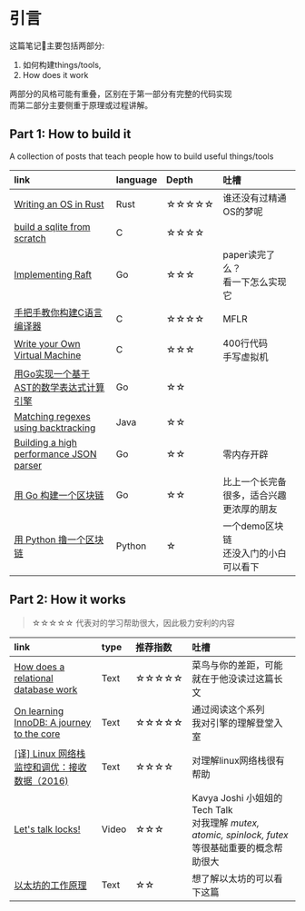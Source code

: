 # 引言
这篇笔记📒主要包括两部分:
1. 如何构建things/tools,    
2. How does it work

两部分的风格可能有重叠，区别在于第一部分有完整的代码实现
<br>而第二部分主要侧重于原理或过程讲解。


## Part 1: How to build it
A collection of posts that teach people how to build useful things/tools


|link| language| Depth| 吐槽|
|:---|:---|:---| :--- |
| [Writing an OS in Rust ](https://os.phil-opp.com/) | Rust|☆☆☆☆☆| 谁还没有过精通OS的梦呢 |
|[build a sqlite from scratch](https://cstack.github.io/db_tutorial/) | C |☆☆☆☆|
|[Implementing Raft](https://eli.thegreenplace.net/2020/implementing-raft-part-0-introduction/) | Go| ☆☆☆| paper读完了么？<br>看一下怎么实现它 |
|[手把手教你构建C语言编译器](https://lotabout.me/2015/write-a-C-interpreter-0/) | C| ☆☆☆☆| MFLR |
|[Write your Own Virtual Machine](https://justinmeiners.github.io/lc3-vm/ )|C| ☆☆☆| 400行代码<br>手写虚拟机|
|[用Go实现一个基于AST的数学表达式计算引擎](https://www.yoytang.com/math-expression-engine.html) | Go|☆☆|
|[Matching regexes using backtracking](https://marcin-chwedczuk.github.io/matching-regexes-using-backtracking) | Java|☆☆|
|[Building a high performance JSON parser](https://dave.cheney.net/high-performance-json.html) | Go| ☆☆| 零内存开辟 |
| [用 Go 构建一个区块链](https://ethfans.org/posts/building-blockchain-in-go-part-1)|Go| ☆☆| 比上一个长完备很多，适合兴趣更浓厚的朋友 |
| [用 Python 撸一个区块链](https://mp.weixin.qq.com/s/qTw_WELfVZCGIjxTXy4aBA) | Python| ☆ | 一个demo区块链<br>还没入门的小白可以看下 |


## Part 2: How it works
> ☆☆☆☆☆ 代表对的学习帮助很大，因此极力安利的内容

|link|type|推荐指数|吐槽|
|:--- |:---|:---|:---|
|[How does a relational database work](http://coding-geek.com/how-databases-work/) |Text| ☆☆☆☆☆ | 菜鸟与你的差距，可能就在于他没读过这篇长文|
|[On learning InnoDB: A journey to the core](https://blog.jcole.us/2013/01/02/on-learning-innodb-a-journey-to-the-core/)|Text|☆☆☆☆☆|通过阅读这个系列<br>我对引擎的理解登堂入室|
|[[译] Linux 网络栈监控和调优：接收数据（2016)](http://arthurchiao.art/blog/tuning-stack-rx-zh/)|Text|☆☆☆☆| 对理解linux网络栈很有帮助|
|[Let's talk locks!](https://www.youtube.com/watch?v=tjpncm3xTTc&t=619s)|Video|☆☆☆| Kavya Joshi 小姐姐的Tech Talk<br>对我理解 *mutex, atomic, spinlock, futex* 等很基础重要的概念帮助很大 |
| [以太坊的工作原理](https://mp.weixin.qq.com/s?__biz=MzIwODA3NDI5MA==&mid=2652525172&idx=1&sn=6adc7246269da5b939c0d60d1ca6b3dd&chksm=8ce65129bb91d83f6f3c77f9c4eb753a9fd729ca1923ae19b3c89b430ad29c3139f9dfdc6883&mpshare=1&scene=1&srcid=0402BRttslZ9sFTvpTCvUFEW#rd) |Text| ☆☆| 想了解以太坊的可以看下这篇 |